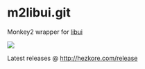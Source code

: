 # m2libui.git
Monkey2 wrapper for [libui](https://github.com/andlabs/libui/)

![](http://hezkore.com/captures/M2libui_679x532_u1517258913.png)

Latest releases @ http://hezkore.com/release